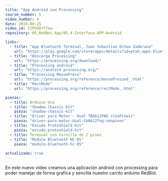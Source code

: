 ```yaml
---
title: "App Android con Processing"
course_number: 5
video_number: 4
date: 2018-09-25
video_id: t2PhO0rYTow
repository: 05_RedBot_App/05.4-Interface-APP-Android

links:
  - title: "App Bluetooth Terminal, Juan Sebastian Ochoa Zambrano"
    url: "https://play.google.com/store/apps/details?id=ptah.apps.bluetoothterminal"
  - title: "Descarga Processing"
    url: "https://processing.org/download/"
  - title: "Processing android"
    url: "https://android.processing.org/"
  - title: "Processing MousePress"
    url: "https://processing.org/reference/mousePressed_.html"
  - title: "RectMode"
    url: "https://processing.org/reference/rectMode_.html"

piezas:
  - title: Arduino Uno
  - title: "Shadow Chassis Kit"
    pieza: "shadow-chassis-kit"
  - title: "Driver para Motor - Dual TB6612FNG (ConPines)"
    pieza: "driver-para-motor-dual-tb6612fng-conpines"
  - title: "Escudo ProtoShield Kit"
    pieza: "escudo-protoshield-kit"
  - title: Terminal con tornillo de 2 pines
  - title: "Modulo Bluetooth HC-05"
    pieza: "modulo-bluetooth-hc-05"
    
actualizado: true
---
```


En este nuevo video creamos una aplicación android con processing para poder manejar de forma grafica y sencilla nuestro carrito arduino RedBot.
